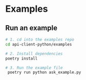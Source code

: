 # Examples

## Run an example

```bash
# 1. cd into the examples repo
cd api-client-python/examples 

# 2. Install dependencies
poetry install

# 3. Run the example file
 poetry run python ask_example.py         
```

